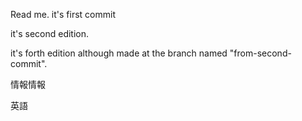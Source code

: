 Read me. it's first commit

it's second edition.

it's forth edition although made at the branch named "from-second-commit".

情報情報

英語

